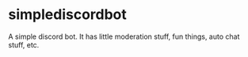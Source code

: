 # simplediscordbot
A simple discord bot. It has little moderation stuff, fun things, auto chat stuff, etc.
